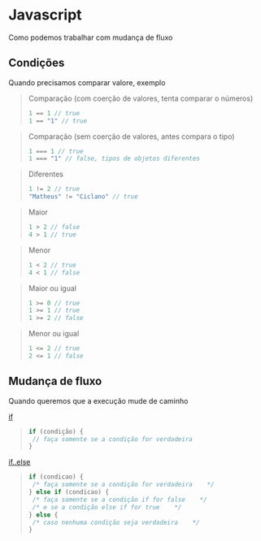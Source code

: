# Javascript

Como podemos trabalhar com mudança de fluxo

## Condições

Quando precisamos comparar valore, exemplo

> Comparação (com coerção de valores, tenta comparar o números)
>```js
> 1 == 1 // true
> 1 == "1" // true
>```

> Comparação (sem coerção de valores, antes compara o tipo)
>```js
> 1 === 1 // true
> 1 === "1" // false, tipos de objetos diferentes
>```

> Diferentes
>```js
> 1 != 2 // true
> "Matheus" != "Ciclano" // true
>```

> Maior
>```js
> 1 > 2 // false
> 4 > 1 // true
>```

> Menor
>```js
> 1 < 2 // true
> 4 < 1 // false
>```

> Maior ou igual
>```js
> 1 >= 0 // true
> 1 >= 1 // true
> 1 >= 2 // false
>```

> Menor ou igual
>```js
> 1 <= 2 // true
> 2 <= 1 // false
>```

## Mudança de fluxo

Quando queremos que a execução mude de caminho

[if](https://developer.mozilla.org/pt-BR/docs/Web/JavaScript/Reference/Statements/if...else)

>```js
> if (condição) {
>  // faça somente se a condição for verdadeira    
> }
>```

[if..else](https://developer.mozilla.org/pt-BR/docs/Web/JavaScript/Reference/Statements/if...else)

>```js
> if (condicao) {
>  /* faça somente se a condição for verdadeira    */
> } else if (condicao) {
>  /* faça somente se a condição if for false    */
>  /* e se a condição else if for true    */
> } else {
>  /* caso nenhuma condição seja verdadeira    */
> }
>```